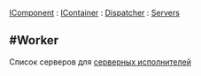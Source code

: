 ﻿---
Title: Компонент Service.Servers.Worker
Keywords:
Link: .Service.Servers.Worker
---

[IComponent](topic:.Custom.ComClasses.IComponent) :
[IContainer](topic:.Custom.ComClasses.IContainer) :
[Dispatcher](topic:.Custom.ComClasses.Service.Dispatcher.Default) :
[Servers](topic:.Custom.ComClasses.Service.Servers.Default)

#Worker
---

Список серверов для [серверных исполнителей](topic:.Custom.ComClasses.Service.Listeners.Worker.Default)
